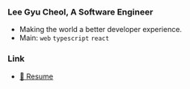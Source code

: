 ### Lee Gyu Cheol, A Software Engineer

- Making the world a better developer experience.
- Main: `web` `typescript` `react`

### Link

- [:bookmark_tabs: Resume](https://leegyu-portfolio.vercel.app/)

<!--
- Sub: `system engineering` `web module`
- Likes: `pnpm` `vite` `node.js` `tailwindcss`
- Studying: `ssr/ssg` `next.js` `unocss` `s/w architecture` `rust` `f/p` `security` `deno` `generative ai`
-->
